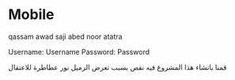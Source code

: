 # Mobile
qassam awad
saji abed
noor atatra

Username: Username
Password: Password

قمنا باتشاء هذا المشروع فيه نقص بسبب تعرض الزميل نور عطاطرة للاعتقال
